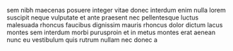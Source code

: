 sem nibh maecenas posuere integer vitae donec interdum enim nulla lorem suscipit
neque vulputate et ante praesent nec pellentesque luctus malesuada rhoncus
faucibus dignissim mauris rhoncus dolor dictum lacus montes sem interdum morbi
purusproin et in metus montes erat aenean nunc eu vestibulum quis rutrum nullam
nec donec a